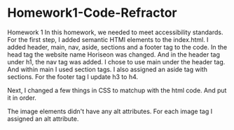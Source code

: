 # Homework1-Code-Refractor
Homework 1
In this homework, we needed to meet accessibility standards. For the first step, I added semantic HTMl elements to the index.html. I added header, main, nav, aside, sections and a footer tag to the code. In the head tag the website name Horiseon was changed. And in the header tag under h1, the nav tag was added. I chose to use main under the header tag. And within main I used section tags. I also assigned an aside tag with sections. For the footer tag I update h3 to h4. 

Next, I changed a few things in CSS to matchup with the html code. And put it in order.

The image elements didn't have any alt attributes. For each image tag I assigned an alt attribute.
